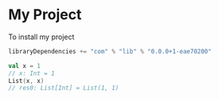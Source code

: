 # My Project

To install my project
```scala
libraryDependencies += "com" % "lib" % "0.0.0+1-eae70200"
```

```scala
val x = 1
// x: Int = 1
List(x, x)
// res0: List[Int] = List(1, 1)
```